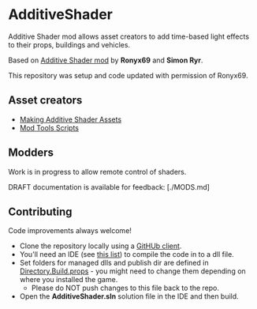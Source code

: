 # AdditiveShader

Additive Shader mod allows asset creators to add time-based light effects to
their props, buildings and vehicles.

Based on [Additive Shader mod](https://steamcommunity.com/sharedfiles/filedetails/?id=1410003347) by **Ronyx69** and **Simon Ryr**.

This repository was setup and code updated with permission of Ronyx69.

## Asset creators

* [Making Additive Shader Assets](https://cslmodding.info/mod/additive-shader/)
* [Mod Tools Scripts](./SCRIPTS.md)

## Modders

Work is in progress to allow remote control of shaders.

DRAFT documentation is available for feedback: [./MODS.md]

## Contributing

Code improvements always welcome!

* Clone the repository locally using a [GitHUb client](https://github.com/CitiesSkylinesMods/TMPE/wiki/GitHub-Clients).
* You'll need an IDE (see [this list](https://github.com/CitiesSkylinesMods/TMPE/wiki/Dev-Tools)) to compile the code in to a dll file.
* Set folders for managed dlls and publish dir are defined in [Directory.Build.props](https://github.com/CitiesSkylinesMods/AdditiveShader/blob/master/Source/Directory.Build.props) - you might need to change them depending on where you installed the game.
    * Please do NOT push changes to this file back to the repo.
* Open the **AdditiveShader.sln** solution file in the IDE and then build.
